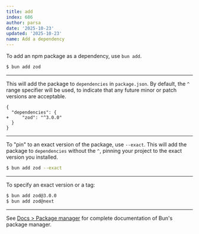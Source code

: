 ```yaml
---
title: add
index: 686
author: parsa
date: '2025-10-23'
updated: '2025-10-23'
name: Add a dependency
---
```


To add an npm package as a dependency, use `bun add`.

```sh
$ bun add zod
```

---

This will add the package to `dependencies` in `package.json`. By default, the `^` range specifier will be used, to indicate that any future minor or patch versions are acceptable.

```json-diff
{
  "dependencies": {
+     "zod": "^3.0.0"
  }
}
```

---

To "pin" to an exact version of the package, use `--exact`. This will add the package to `dependencies` without the `^`, pinning your project to the exact version you installed.

```sh
$ bun add zod --exact
```

---

To specify an exact version or a tag:

```sh
$ bun add zod@3.0.0
$ bun add zod@next
```

---

See [Docs > Package manager](https://bun.sh/docs/cli/install) for complete documentation of Bun's package manager.
